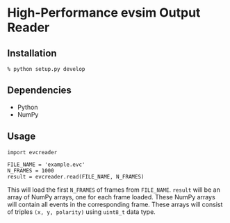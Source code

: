 # High-Performance evsim Output Reader

## Installation
```
% python setup.py develop
```

## Dependencies
- Python
- NumPy

## Usage
```
import evcreader

FILE_NAME = 'example.evc'
N_FRAMES = 1000
result = evcreader.read(FILE_NAME, N_FRAMES)
```

This will load the first `N_FRAMES` of frames from `FILE_NAME`. `result` will be an array of NumPy arrays, one for each frame loaded. These NumPy arrays will contain all events in the corresponding frame. These arrays will consist of triples `(x, y, polarity)` using `uint8_t` data type.

